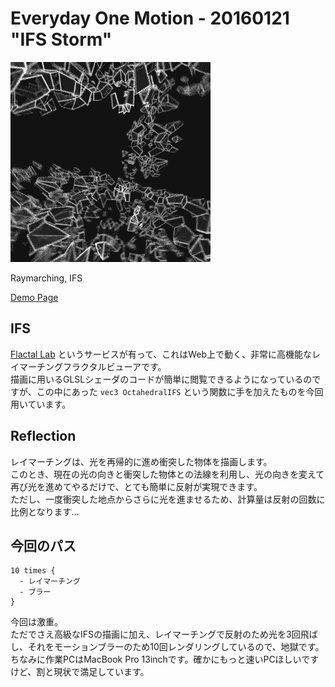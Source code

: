 # Everyday One Motion - 20160121 "IFS Storm"

![](20160128.gif)

Raymarching, IFS

[Demo Page](http://fms-cat.github.io/eom_20160128/)

## IFS

[Flactal Lab](http://hirnsohle.de/test/fractalLab/) というサービスが有って、これはWeb上で動く、非常に高機能なレイマーチングフラクタルビューアです。  
描画に用いるGLSLシェーダのコードが簡単に閲覧できるようになっているのですが、この中にあった `vec3 OctahedralIFS` という関数に手を加えたものを今回用いています。  

## Reflection

レイマーチングは、光を再帰的に進め衝突した物体を描画します。  
このとき、現在の光の向きと衝突した物体との法線を利用し、光の向きを変えて再び光を進めてやるだけで、とても簡単に反射が実現できます。  
ただし、一度衝突した地点からさらに光を進ませるため、計算量は反射の回数に比例となります…  

## 今回のパス
    10 times {
      - レイマーチング
      - ブラー
    }

今回は激重。  
ただでさえ高級なIFSの描画に加え、レイマーチングで反射のため光を3回飛ばし、それをモーションブラーのため10回レンダリングしているので、地獄です。  
ちなみに作業PCはMacBook Pro 13inchです。確かにもっと速いPCほしいですけど、割と現状で満足しています。  
